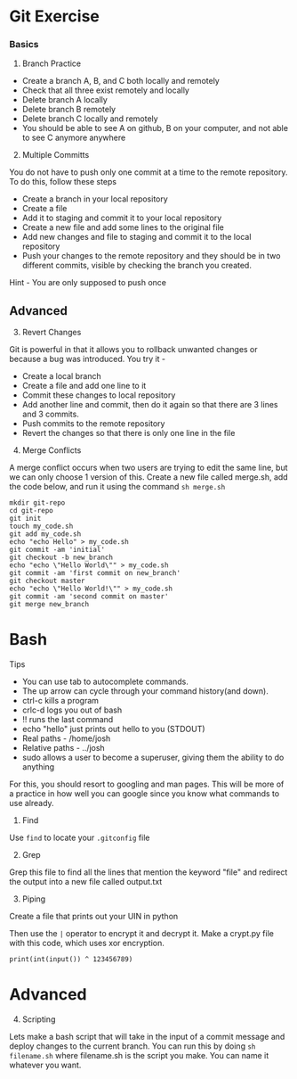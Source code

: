 # Git Exercise

### Basics

1. Branch Practice 
* Create a branch A, B, and C both locally and remotely
* Check that all three exist remotely and locally
* Delete branch A locally
* Delete branch B remotely
* Delete branch C locally and remotely
* You should be able to see A on github, B on your computer, and not able to see C anymore anywhere


2. Multiple Committs 

You do not have to push only one commit at a time to the remote repository. To do this, follow these steps
* Create a branch in your local repository
* Create a file 
* Add it to staging and commit it to your local repository
* Create a new file and add some lines to the original file
* Add new changes and file to staging and commit it to the local repository
* Push your changes to the remote repository and they should be in two different commits, visible by checking the branch you created.

Hint - You are only supposed to push once

## Advanced

3. Revert Changes

Git is powerful in that it allows you to rollback unwanted changes or because a bug was introduced. You try it - 

* Create a local branch
* Create a file and add one line to it
* Commit these changes to local repository
* Add another line and commit, then do it again so that there are 3 lines and 3 commits.
* Push commits to the remote repository
* Revert the changes so that there is only one line in the file

4. Merge Conflicts

A merge conflict occurs when two users are trying to edit the same line, but we can only choose 1 version of this. Create a new file called merge.sh, add the code below, and run it using the command `sh merge.sh`

```
mkdir git-repo
cd git-repo
git init
touch my_code.sh
git add my_code.sh
echo "echo Hello" > my_code.sh
git commit -am 'initial'
git checkout -b new_branch
echo "echo \"Hello World\"" > my_code.sh
git commit -am 'first commit on new_branch'
git checkout master
echo "echo \"Hello World!\"" > my_code.sh
git commit -am 'second commit on master'
git merge new_branch
```
# Bash

Tips
* You can use tab to autocomplete commands. 
* The up arrow can cycle through your command history(and down).
* ctrl-c kills a program
* crlc-d logs you out of bash
* !! runs the last command 
* echo "hello" just prints out hello to you (STDOUT)
* Real paths - /home/josh
* Relative paths - ../josh
* sudo allows a user to become a superuser, giving them the ability to do anything

For this, you should resort to googling and man pages. This will be more of a practice in how well you can google since you know what commands to use already.

1. Find

Use `find` to locate your `.gitconfig` file 

2. Grep

Grep this file to find all the lines that mention the keyword "file" and redirect the output into a new file called output.txt

3. Piping

Create a file that prints out your UIN in python

Then use the `|` operator to encrypt it and decrypt it. Make a crypt.py file with this code, which uses xor encryption.

```
print(int(input()) ^ 123456789)
```

# Advanced 
4. Scripting

Lets make a bash script that will take in the input of a commit message and deploy changes to the current branch. You can run this by doing `sh filename.sh` where filename.sh is the script you make. You can name it whatever you want. 
